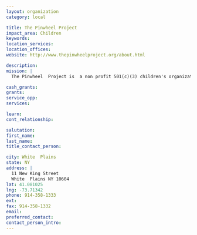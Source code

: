 ```yaml
---
layout: organization
category: local

title: The Pinwheel Project
impact_area: Children
keywords: 
location_services: 
location_offices: 
website: http://www.thepinwheelproject.org/about.html

description: 
mission: |
  The Pinwheel  Project is  a non profit 501(c)(3) children's organization whose mission is to ensure that no child or family ever feels isolated or alone during the ordeal of a pediatric hospital stay.

cash_grants: 
grants: 
service_opp: 
services: 

learn: 
cont_relationship: 

salutation: 
first_name: 
last_name: 
title_contact_person: 

city: White  Plains
state: NY
address: |
  11 New King Street  
  White  Plains NY 10604
lat: 41.081025
lng: -73.71342
phone: 914-358-1333
ext: 
fax: 914-358-1332
email: 
preferred_contact: 
contact_person_intro: 
---
```

